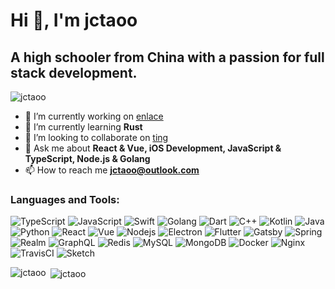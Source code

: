 # Hi 👋, I'm jctaoo
## A high schooler from China with a passion for full stack development.

<p><img align="center" src="https://github-readme-streak-stats.herokuapp.com/?user=jctaoo&" alt="jctaoo" /></p>

- 🔭 I’m currently working on [enlace](https://github.com/jctaoo/enlace)
- 🌱 I’m currently learning **Rust**
- 👯 I’m looking to collaborate on [ting](https://github.com/fusee-code-lab/ting-desktop)
- 💬 Ask me about **React & Vue, iOS Development, JavaScript & TypeScript, Node.js & Golang**
- 📫 How to reach me **jctaoo@outlook.com**

<h3 align="left">Languages and Tools:</h3>

![TypeScript](https://img.shields.io/badge/-TypeScript-black?style=flat-square&logo=typescript)
![JavaScript](https://img.shields.io/badge/-JavaScript-black?style=flat-square&logo=javascript)
![Swift](https://img.shields.io/badge/-Swift-black?style=flat-square&logo=swift)
![Golang](https://img.shields.io/badge/-Golang-white?style=flat-square&logo=go)
![Dart](https://img.shields.io/badge/-Dart-blue?style=flat-square&logo=dart)
![C++](https://img.shields.io/badge/-C++-00599C?style=flat-square&logo=c)
![Kotlin](https://img.shields.io/badge/-Kotlin-white?style=flat-square&logo=kotlin)
![Java](https://img.shields.io/badge/-java-E34A86?style=flat-square&logo=java)
![Python](https://img.shields.io/badge/-Python-black?style=flat-square&logo=Python)
![React](https://img.shields.io/badge/-React-black?style=flat-square&logo=react)
![Vue](https://img.shields.io/badge/-Vue-black?style=flat-square&logo=vue)
![Nodejs](https://img.shields.io/badge/-Nodejs-black?style=flat-square&logo=Node.js)
![Electron](https://img.shields.io/badge/-Electron-white?style=flat-square&logo=electron)
![Flutter](https://img.shields.io/badge/-Flutter-blue?style=flat-square&logo=flutter)
![Gatsby](https://img.shields.io/badge/-Gatsby-black?style=flat-square&logo=gatsby)
![Spring](https://img.shields.io/badge/-Spring-black?style=flat-square&logo=spring)
![Realm](https://img.shields.io/badge/-Realm-black?style=flat-square&logo=realm)
![GraphQL](https://img.shields.io/badge/-GraphQL-E10098?style=flat-square&logo=graphql)
![Redis](https://img.shields.io/badge/-Redis-black?style=flat-square&logo=Redis)
![MySQL](https://img.shields.io/badge/-MySQL-black?style=flat-square&logo=mysql)
![MongoDB](https://img.shields.io/badge/-MongoDB-black?style=flat-square&logo=mongodb)
![Docker](https://img.shields.io/badge/-Docker-black?style=flat-square&logo=docker)
![Nginx](https://img.shields.io/badge/-Nginx-white?style=flat-square&logo=nginx)
![TravisCI](https://img.shields.io/badge/-TravisCI-black?style=flat-square&logo=travis)
![Sketch](https://img.shields.io/badge/-Sketch-black?style=flat-square&logo=sketch)

<p><img align="left" src="https://github-readme-stats.vercel.app/api/top-langs?username=jctaoo&show_icons=true&locale=en&layout=compact" alt="jctaoo" /></p>

<p>&nbsp;<img align="center" src="https://github-readme-stats.vercel.app/api?username=jctaoo&show_icons=true&locale=en" alt="jctaoo" /></p>
